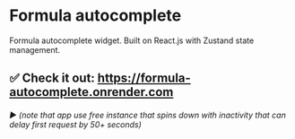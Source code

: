 # Formula autocomplete
Formula autocomplete widget. Built on React.js with Zustand state management.

## ✅ Check it out: https://formula-autocomplete.onrender.com
###### ▶ (note that app use free instance that spins down with inactivity that can delay first request by 50+ seconds)